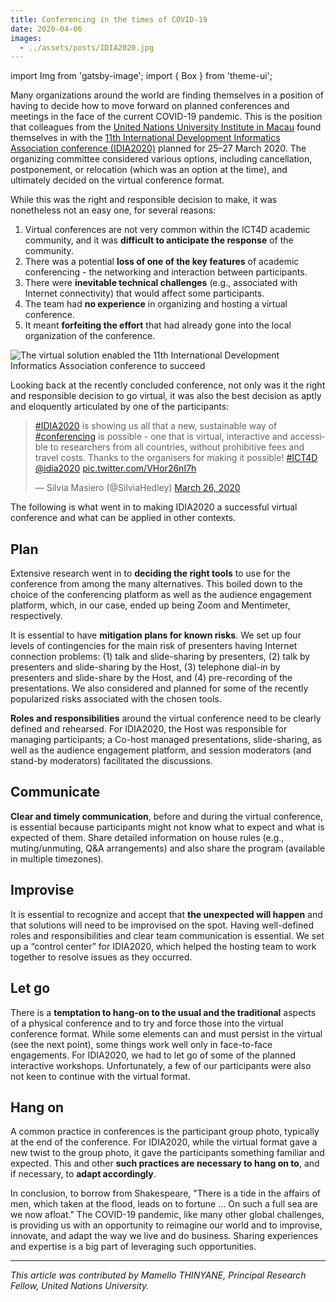 ```yaml
---
title: Conferencing in the times of COVID-19
date: 2020-04-06
images:
  - ../assets/posts/IDIA2020.jpg
---
```


import Img from 'gatsby-image'; import { Box } from 'theme-ui';

Many organizations around the world are finding themselves in a position of
having to decide how to move forward on planned conferences and meetings in the
face of the current COVID-19 pandemic. This is the position that colleagues from
the [United Nations University Institute in Macau](https://cs.unu.edu/) found
themselves in with the
[11th International Development Informatics Association conference (IDIA2020)](https://www.idia2020.com/)
planned for 25–27 March 2020. The organizing committee considered various
options, including cancellation, postponement, or relocation (which was an
option at the time), and ultimately decided on the virtual conference format.

While this was the right and responsible decision to make, it was nonetheless
not an easy one, for several reasons:

1. Virtual conferences are not very common within the ICT4D academic community,
   and it was **difficult to anticipate the response** of the community.
1. There was a potential **loss of one of the key features** of academic
   conferencing - the networking and interaction between participants.
1. There were **inevitable technical challenges** (e.g., associated with
   Internet connectivity) that would affect some participants.
1. The team had **no experience** in organizing and hosting a virtual
   conference.
1. It meant **forfeiting the effort** that had already gone into the local
   organization of the conference.

<Box mb={3}>
  <Img
    fluid={props.images[0]}
    title="The virtual solution enabled the 11th International Development Informatics Association conference to succeed"
    alt="The virtual solution enabled the 11th International Development Informatics Association conference to succeed"
  />
</Box>

Looking back at the recently concluded conference, not only was it the right and
responsible decision to go virtual, it was also the best decision as aptly and
eloquently articulated by one of the participants:

<blockquote class="twitter-tweet"><p lang="en" dir="ltr"><a href="https://twitter.com/hashtag/IDIA2020?src=hash&amp;ref_src=twsrc%5Etfw">#IDIA2020</a> is showing us all that a new, sustainable way of <a href="https://twitter.com/hashtag/conferencing?src=hash&amp;ref_src=twsrc%5Etfw">#conferencing</a> is possible - one that is virtual, interactive and accessible to researchers from all countries, without prohibitive fees and travel costs. Thanks to the organisers for making it possible! <a href="https://twitter.com/hashtag/ICT4D?src=hash&amp;ref_src=twsrc%5Etfw">#ICT4D</a> <a href="https://twitter.com/idia2020?ref_src=twsrc%5Etfw">@idia2020</a> <a href="https://t.co/VHor26nI7h">pic.twitter.com/VHor26nI7h</a></p>&mdash; Silvia Masiero (@SilviaHedley) <a href="https://twitter.com/SilviaHedley/status/1243200513027510277?ref_src=twsrc%5Etfw">March 26, 2020</a></blockquote> <script async src="https://platform.twitter.com/widgets.js" charset="utf-8"></script>

The following is what went in to making IDIA2020 a successful virtual conference
and what can be applied in other contexts.

## Plan

Extensive research went in to **deciding the right tools** to use for the
conference from among the many alternatives. This boiled down to the choice of
the conferencing platform as well as the audience engagement platform, which, in
our case, ended up being Zoom and Mentimeter, respectively.

It is essential to have **mitigation plans for known risks**. We set up four
levels of contingencies for the main risk of presenters having Internet
connection problems: (1) talk and slide-sharing by presenters, (2) talk by
presenters and slide-sharing by the Host, (3) telephone dial-in by presenters
and slide-share by the Host, and (4) pre-recording of the presentations. We also
considered and planned for some of the recently popularized risks associated
with the chosen tools.

**Roles and responsibilities** around the virtual conference need to be clearly
defined and rehearsed. For IDIA2020, the Host was responsible for managing
participants; a Co-host managed presentations, slide-sharing, as well as the
audience engagement platform, and session moderators (and stand-by moderators)
facilitated the discussions.

## Communicate

**Clear and timely communication**, before and during the virtual conference, is
essential because participants might not know what to expect and what is
expected of them. Share detailed information on house rules (e.g.,
muting/unmuting, Q&A arrangements) and also share the program (available in
multiple timezones).

## Improvise

It is essential to recognize and accept that **the unexpected will happen** and
that solutions will need to be improvised on the spot. Having well-defined roles
and responsibilities and clear team communication is essential. We set up a
“control center” for IDIA2020, which helped the hosting team to work together to
resolve issues as they occurred.

## Let go

There is a **temptation to hang-on to the usual and the traditional** aspects of
a physical conference and to try and force those into the virtual conference
format. While some elements can and must persist in the virtual (see the next
point), some things work well only in face-to-face engagements. For IDIA2020, we
had to let go of some of the planned interactive workshops. Unfortunately, a few
of our participants were also not keen to continue with the virtual format.

## Hang on

A common practice in conferences is the participant group photo, typically at
the end of the conference. For IDIA2020, while the virtual format gave a new
twist to the group photo, it gave the participants something familiar and
expected. This and other **such practices are necessary to hang on to**, and if
necessary, to **adapt accordingly**.

In conclusion, to borrow from Shakespeare, "There is a tide in the affairs of
men, which taken at the flood, leads on to fortune … On such a full sea are we
now afloat." The COVID-19 pandemic, like many other global challenges, is
providing us with an opportunity to reimagine our world and to improvise,
innovate, and adapt the way we live and do business. Sharing experiences and
expertise is a big part of leveraging such opportunities.

---

_This article was contributed by Mamello THINYANE, Principal Research Fellow,
United Nations University._
